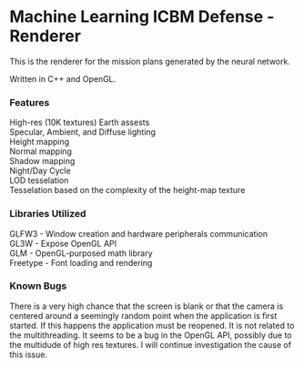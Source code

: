 # Machine Learning ICBM Defense - Renderer
 This is the renderer for the mission plans generated by the neural network.

 Written in C++ and OpenGL.

### Features
High-res (10K textures) Earth assests  
Specular, Ambient, and Diffuse lighting  
Height mapping  
Normal mapping  
Shadow mapping  
Night/Day Cycle  
LOD tesselation  
Tesselation based on the complexity of the height-map texture  

### Libraries Utilized
GLFW3 - Window creation and hardware peripherals communication  
GL3W - Expose OpenGL API  
GLM - OpenGL-purposed math library  
Freetype - Font loading and rendering  

### Known Bugs
There is a very high chance that the screen is blank or that the camera is centered around a seemingly random point when the application is first started.  If this happens the application must be reopened.  It is not related to the multithreading.  It seems to be a bug in the OpenGL API, possibly due to the multidude of high res textures.  I will continue investigation the cause of this issue.
